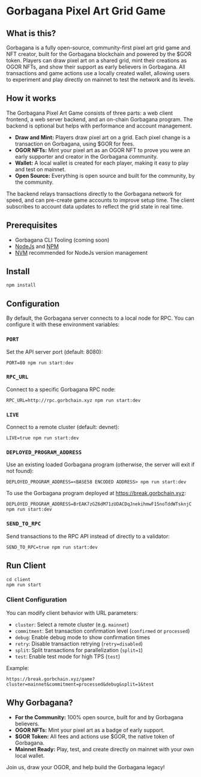# Gorbagana Pixel Art Grid Game

## What is this?

Gorbagana is a fully open-source, community-first pixel art grid game and NFT creator, built for the Gorbagana blockchain and powered by the $GOR token. Players can draw pixel art on a shared grid, mint their creations as OGOR NFTs, and show their support as early believers in Gorbagana. All transactions and game actions use a locally created wallet, allowing users to experiment and play directly on mainnet to test the network and its levels.

## How it works

The Gorbagana Pixel Art Game consists of three parts: a web client frontend, a web server backend, and an on-chain Gorbagana program. The backend is optional but helps with performance and account management.

- **Draw and Mint:** Players draw pixel art on a grid. Each pixel change is a transaction on Gorbagana, using $GOR for fees.
- **OGOR NFTs:** Mint your pixel art as an OGOR NFT to prove you were an early supporter and creator in the Gorbagana community.
- **Wallet:** A local wallet is created for each player, making it easy to play and test on mainnet.
- **Open Source:** Everything is open source and built for the community, by the community.

The backend relays transactions directly to the Gorbagana network for speed, and can pre-create game accounts to improve setup time. The client subscribes to account data updates to reflect the grid state in real time.

## Prerequisites

- Gorbagana CLI Tooling (coming soon)
- [NodeJs](https://nodejs.org/en/) and [NPM](https://www.npmjs.com/)
- [NVM](https://github.com/creationix/nvm) recommended for NodeJs version management

## Install

```
npm install
```

## Configuration

By default, the Gorbagana server connects to a local node for RPC. You can configure it with these environment variables:

### `PORT`
Set the API server port (default: 8080):
```
PORT=80 npm run start:dev
```

### `RPC_URL`
Connect to a specific Gorbagana RPC node:
```
RPC_URL=http://rpc.gorbchain.xyz npm run start:dev
```

### `LIVE`
Connect to a remote cluster (default: devnet):
```
LIVE=true npm run start:dev
```

### `DEPLOYED_PROGRAM_ADDRESS`
Use an existing loaded Gorbagana program (otherwise, the server will exit if not found):
```
DEPLOYED_PROGRAM_ADDRESS=<BASE58 ENCODED ADDRESS> npm run start:dev
```

To use the Gorbagana program deployed at https://break.gorbchain.xyz:
```
DEPLOYED_PROGRAM_ADDRESS=BrEAK7zGZ6dM71zUDACDqJnekihmwF15noTddWTsknjC npm run start:dev
```

### `SEND_TO_RPC`
Send transactions to the RPC API instead of directly to a validator:
```
SEND_TO_RPC=true npm run start:dev
```

## Run Client

```
cd client
npm run start
```

### Client Configuration

You can modify client behavior with URL parameters:

- `cluster`: Select a remote cluster (e.g. `mainnet`)
- `commitment`: Set transaction confirmation level (`confirmed` or `processed`)
- `debug`: Enable debug mode to show confirmation times
- `retry`: Disable transaction retrying (`retry=disabled`)
- `split`: Split transactions for parallelization (`split=1`)
- `test`: Enable test mode for high TPS (`test`)

Example:
```
https://break.gorbchain.xyz/game?cluster=mainnet&commitment=processed&debug&split=1&test
```

## Why Gorbagana?

- **For the Community:** 100% open source, built for and by Gorbagana believers.
- **OGOR NFTs:** Mint your pixel art as a badge of early support.
- **$GOR Token:** All fees and actions use $GOR, the native token of Gorbagana.
- **Mainnet Ready:** Play, test, and create directly on mainnet with your own local wallet.

Join us, draw your OGOR, and help build the Gorbagana legacy!
